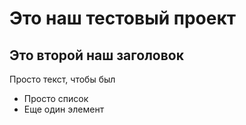 # Это наш тестовый проект

## Это второй наш заголовок

Просто текст, чтобы был

- Просто список
- Еще один элемент
